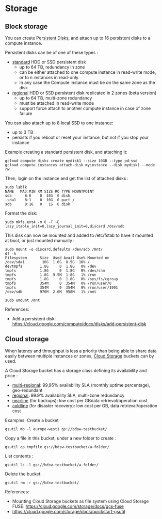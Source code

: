 # Storage

## Block storage

You can create [Persistent Disks](https://cloud.google.com/compute/docs/disks/), and attach up to 16 persistent disks to a compute instance.

Persistent disks can be of one of these types :

  * [standard](https://cloud.google.com/compute/docs/disks/#pdspecs) HDD or SSD persistent disk
    * up to 64 TB, redundancy in zone
    * can be either attached to one compute instance in read-write mode, or to n instances in read-only.
    * In any case the Compute instance must be on the same zone as the disk
  * [regional](https://cloud.google.com/compute/docs/disks/#repds) HDD or SSD persistent disk replicated in 2 zones (beta version)
    * up to 64 TB, multi-zone redundancy
    * must be attached in read-write mode
    * support force attach to another compute instance in case of zone failure

You can also attach up to 8 local SSD to one instance:
  * up to 3 TB
  * persists if you reboot or reset your instance, but not if you stop your instance

Example creating a standard persistent disk, and attaching it:
```
gcloud compute disks create mydisk1 --size 10GB --type pd-ssd
gcloud compute instances attach-disk myinstance --disk mydisk1 --mode rw
```
Then, login on the instance and get the list of attached disks :
```
sudo lsblk
NAME   MAJ:MIN RM SIZE RO TYPE MOUNTPOINT
sda      8:0    0  10G  0 disk
-sda1    8:1    0  10G  0 part /
sdb      8:16   0   1G  0 disk
```

Format the disk:
```
sudo mkfs.ext4 -m 0 -F -E lazy_itable_init=0,lazy_journal_init=0,discard /dev/sdb
```

This disk can now be mounted and added to /etc/fstab to have it mounted at boot, or just mounted manually :
```
sudo mount -o discard,defaults /dev/sdb /mnt/
df -h
Filesystem      Size  Used Avail Use% Mounted on
/dev/sda1        10G  1.6G  8.5G  16% /
devtmpfs        1.8G     0  1.8G   0% /dev
tmpfs           1.8G     0  1.8G   0% /dev/shm
tmpfs           1.8G  9.5M  1.8G   1% /run
tmpfs           1.8G     0  1.8G   0% /sys/fs/cgroup
tmpfs           354M     0  354M   0% /run/user/0
tmpfs           354M     0  354M   0% /run/user/1001
/dev/sdb        976M  2.6M  958M   1% /mnt
 
sudo umount /mnt
```

References:

  * Add a persistent disk: https://cloud.google.com/compute/docs/disks/add-persistent-disk

## Cloud storage

When latency and throughput is less a priority than being able to share data easily between multiple instances or zones,
[Cloud Storage](https://cloud.google.com/storage/?hl=en) buckets can by used.

A Cloud Storage bucket has a storage class defining its availability and price :
  * [multi-regional](https://cloud.google.com/storage/docs/storage-classes#multi-regional): 99,95% availability SLA (monthly uptime percentage), geo-redundant
  * [regional](https://cloud.google.com/storage/docs/storage-classes#regional): 99.9% availability SLA, multi-zone redundancy
  * [nearline](https://cloud.google.com/storage/docs/storage-classes#nearline) (for backups): low cost per GBdata retrieval/operation cost
  * [coldline](https://cloud.google.com/storage/docs/storage-classes#coldline) (for disaster recovery): low cost per GB, data retrieval/operation cost

Examples:
Create a bucket
```
gsutil mb -l europe-west1 gs://bdsw-testbucket/
```
Copy a file in this bucket, under a new folder to create :
```
gsutil cp tmpfile gs://bdsw-testbucket/a-folder/
```
List contents :
```
gsutil ls -l gs://bdsw-testbucket/a-folder/
```

Delete the bucket:
```
gsutil rm -r gs://bdsw-testbucket/
```

References:
  * Mounting Cloud Storage buckets as file system using Cloud Storage FUSE: https://cloud.google.com/storage/docs/gcs-fuse
  * https://cloud.google.com/storage/docs/quickstart-gsutil

